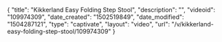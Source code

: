 {
    "title": "Kikkerland Easy Folding Step Stool",
    "description": "",
    "videoid": "109974309",
    "date_created": "1502519849",
    "date_modified": "1504287121",
    "type": "captivate",
    "layout": "video",
    "url": "\/v\/kikkerland-easy-folding-step-stool\/109974309"
}